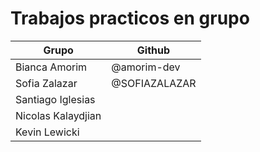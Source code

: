 # Trabajos practicos en grupo

|Grupo|Github|
|---|---|
|Bianca Amorim| @amorim-dev|
|Sofia Zalazar|  @SOFIAZALAZAR|
|Santiago Iglesias||
|Nicolas Kalaydjian||
|Kevin Lewicki||
